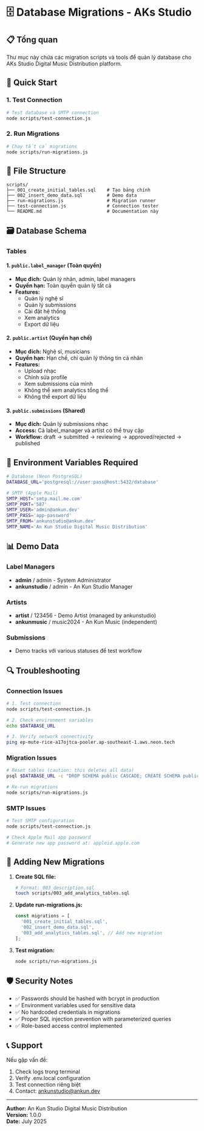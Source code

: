 # 🗄️ Database Migrations - AKs Studio

## 📋 Tổng quan

Thư mục này chứa các migration scripts và tools để quản lý database cho AKs Studio Digital Music Distribution platform.

## 🚀 Quick Start

### 1. Test Connection

```bash
# Test database và SMTP connection
node scripts/test-connection.js
```

### 2. Run Migrations

```bash
# Chạy tất cả migrations
node scripts/run-migrations.js
```

## 📁 File Structure

```
scripts/
├── 001_create_initial_tables.sql    # Tạo bảng chính
├── 002_insert_demo_data.sql         # Demo data  
├── run-migrations.js                # Migration runner
├── test-connection.js               # Connection tester
└── README.md                        # Documentation này
```

## 🗃️ Database Schema

### Tables

#### 1. `public.label_manager` (Toàn quyền)

- **Mục đích:** Quản lý nhãn, admin, label managers
- **Quyền hạn:** Toàn quyền quản lý tất cả
- **Features:**
  - Quản lý nghệ sĩ
  - Quản lý submissions  
  - Cài đặt hệ thống
  - Xem analytics
  - Export dữ liệu

#### 2. `public.artist` (Quyền hạn chế)  

- **Mục đích:** Nghệ sĩ, musicians
- **Quyền hạn:** Hạn chế, chỉ quản lý thông tin cá nhân
- **Features:**
  - Upload nhạc
  - Chỉnh sửa profile
  - Xem submissions của mình
  - Không thể xem analytics tổng thể
  - Không thể export dữ liệu

#### 3. `public.submissions` (Shared)

- **Mục đích:** Quản lý submissions nhạc
- **Access:** Cả label_manager và artist có thể truy cập
- **Workflow:** draft → submitted → reviewing → approved/rejected → published

## 🔧 Environment Variables Required

```bash
# Database (Neon PostgreSQL)
DATABASE_URL='postgresql://user:pass@host:5432/database'

# SMTP (Apple Mail)  
SMTP_HOST='smtp.mail.me.com'
SMTP_PORT='587'
SMTP_USER='admin@ankun.dev'
SMTP_PASS='app-password'
SMTP_FROM='ankunstudio@ankun.dev'
SMTP_NAME='An Kun Studio Digital Music Distribution'
```

## 📊 Demo Data

### Label Managers

- **admin** / admin - System Administrator
- **ankunstudio** / admin - An Kun Studio Manager

### Artists  

- **artist** / 123456 - Demo Artist (managed by ankunstudio)
- **ankunmusic** / music2024 - An Kun Music (independent)

### Submissions

- Demo tracks với various statuses để test workflow

## 🔍 Troubleshooting

### Connection Issues

```bash
# 1. Test connection
node scripts/test-connection.js

# 2. Check environment variables
echo $DATABASE_URL

# 3. Verify network connectivity
ping ep-mute-rice-a17ojtca-pooler.ap-southeast-1.aws.neon.tech
```

### Migration Issues

```bash
# Reset tables (caution: this deletes all data)
psql $DATABASE_URL -c "DROP SCHEMA public CASCADE; CREATE SCHEMA public;"

# Re-run migrations
node scripts/run-migrations.js
```

### SMTP Issues

```bash
# Test SMTP configuration
node scripts/test-connection.js

# Check Apple Mail app password
# Generate new app password at: appleid.apple.com
```

## 🔄 Adding New Migrations

1. **Create SQL file:**

   ```bash
   # Format: 003_description.sql
   touch scripts/003_add_analytics_tables.sql
   ```

2. **Update run-migrations.js:**

   ```javascript
   const migrations = [
     '001_create_initial_tables.sql',
     '002_insert_demo_data.sql', 
     '003_add_analytics_tables.sql', // Add new migration
   ];
   ```

3. **Test migration:**

   ```bash
   node scripts/run-migrations.js
   ```

## 🛡️ Security Notes

- ✅ Passwords should be hashed with bcrypt in production
- ✅ Environment variables used for sensitive data
- ✅ No hardcoded credentials in migrations  
- ✅ Proper SQL injection prevention with parameterized queries
- ✅ Role-based access control implemented

## 📞 Support

Nếu gặp vấn đề:

1. Check logs trong terminal
2. Verify .env.local configuration  
3. Test connection riêng biệt
4. Contact: <ankunstudio@ankun.dev>

---

**Author:** An Kun Studio Digital Music Distribution  
**Version:** 1.0.0  
**Date:** July 2025

